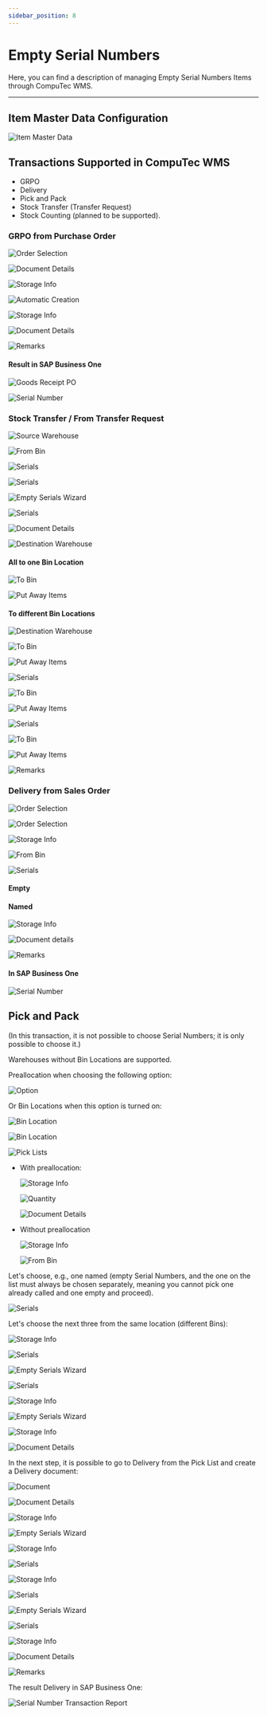 ```yaml
---
sidebar_position: 8
---
```


# Empty Serial Numbers

Here, you can find a description of managing Empty Serial Numbers Items through CompuTec WMS.

---

## Item Master Data Configuration

![Item Master Data](./media/item-master-data.webp)

## Transactions Supported in CompuTec WMS

- GRPO
- Delivery
- Pick and Pack
- Stock Transfer (Transfer Request)
- Stock Counting (planned to be supported).

### GRPO from Purchase Order

![Order Selection](./media/GRPO-1.webp)

![Document Details](./media/GRPO-2.webp)

![Storage Info](./media/GRPO-3.webp)

![Automatic Creation](./media/GRPO-4.webp)

![Storage Info](./media/GRPO-5.webp)

![Document Details](./media/GRPO-6.webp)

![Remarks](./media/GRPO-7.webp)

#### Result in SAP Business One

![Goods Receipt PO](./media/GRPO-SAP.webp)

![Serial Number](./media/GRPO-SAP-2.webp)

### Stock Transfer / From Transfer Request

![Source Warehouse](./media/stock-transfer-1.webp)

![From Bin](./media/stock-transfer-2.webp)

![Serials](./media/stock-transfer-3.webp)

![Serials](./media/stock-transfer-4.webp)

![Empty Serials Wizard](./media/stock-transfer-5.webp)

![Serials](./media/stock-transfer-6.webp)

![Document Details](./media/stock-transfer-7.webp)

![Destination Warehouse](./media/stock-transfer-8.webp)

#### All to one Bin Location

![To Bin](./media/stock-transfer-to-one-bin-1.webp)

![Put Away Items](./media/stock-transfer-to-one-bin-2.webp)

#### To different Bin Locations

![Destination Warehouse](./media/stock-transfer-to-different-bins-1.webp)

![To Bin](./media/stock-transfer-to-different-bins-2.webp)

![Put Away Items](./media/stock-transfer-to-different-bins-3.webp)

![Serials](./media/stock-transfer-to-different-bins-4.webp)

![To Bin](./media/stock-transfer-to-different-bins-5.webp)

![Put Away Items](./media/stock-transfer-to-different-bins-6.webp)

![Serials](./media/stock-transfer-to-different-bins-7.webp)

![To Bin](./media/stock-transfer-to-different-bins-8.webp)

![Put Away Items](./media/stock-transfer-to-different-bins-9.webp)

![Remarks](./media/stock-transfer-to-different-bins-10.webp)

### Delivery from Sales Order

![Order Selection](./media/delivery-from-sales-order-1.webp)

![Order Selection](./media/delivery-from-sales-order-2.webp)

![Storage Info](./media/delivery-from-sales-order-3.webp)

![From Bin](./media/delivery-from-sales-order-4.webp)

![Serials](./media/delivery-from-sales-order-5.webp)

<!-- ![Empty Serials Wizard](./media/delivery-from-sales-order-6.webp) -->

#### Empty

<!-- ![Storage Info](./media/delivery-from-sales-order-empty.webp) -->

#### Named

<!-- ![Empty Serials Wizard](./media/delivery-from-sales-order-named-1.webp) -->

<!-- ![Serials](./media/delivery-from-sales-order-named-2.webp) -->

<!-- ![Serials](./media/delivery-from-sales-order-named-3.webp) -->

<!-- ![Empty Serials Wizard](./media.delivery-from-sales-order-named-4.webp) -->

<!-- ![Serials](./media/delivery-from-sales-order-named-5.webp) -->

![Storage Info](./media/delivery-from-sales-order-named-6.webp)

![Document details](./media/delivery-from-sales-order-named-7.webp)

![Remarks](./media/delivery-from-sales-order-named-8.webp)

#### In SAP Business One

![Serial Number](./media/delivery-from-sales-order-named-9.webp)

## Pick and Pack

(In this transaction, it is not possible to choose Serial Numbers; it is only possible to choose it.)

Warehouses without Bin Locations are supported.

Preallocation when choosing the following option:

![Option](./media/option.webp)

Or Bin Locations when this option is turned on:

![Bin Location](./media/bin-location-1.webp)

![Bin Location](./media/bin-location-2.webp)

![Pick Lists](./media/bin-location-3.webp)

- With preallocation:

    ![Storage Info](./media/with-preallocation-1.webp)

    ![Quantity](./media/with-preallocation-2.webp)

    ![Document Details](./media/with-preallocation-3.webp)
- Without preallocation

    ![Storage Info](./media/without-preallocation-1.webp)

    ![From Bin](./media/without-preallocation-2.webp)

Let's choose, e.g., one named (empty Serial Numbers, and the one on the list must always be chosen separately, meaning you cannot pick one already called and one empty and proceed).

![Serials](./media/without-preallocation-3.webp)

Let's choose the next three from the same location (different Bins):

![Storage Info](./media/without-preallocation-4.webp)

![Serials](./media/without-preallocation-5.webp)

![Empty Serials Wizard](./media/without-preallocation-6.webp)

![Serials](./media/without-preallocation-7.webp)

![Storage Info](./media/without-preallocation-8.webp)

![Empty Serials Wizard](./media/without-preallocation-9.webp)

![Storage Info](./media/without-preallocation-10.webp)

![Document Details](./media/without-preallocation-11.webp)

In the next step, it is possible to go to Delivery from the Pick List and create a Delivery document:

![Document](./media/delivery-from-pick-list-1.webp)

![Document Details](./media/delivery-from-pick-list-2.webp)

![Storage Info](./media/delivery-from-pick-list-3.webp)

![Empty Serials Wizard](./media/delivery-from-pick-list-4.webp)

![Storage Info](./media/delivery-from-pick-list-5.webp)

![Serials](./media/delivery-from-pick-list-6.webp)

![Storage Info](./media/delivery-from-pick-list-7.webp)

![Serials](./media/delivery-from-pick-list-8.webp)

![Empty Serials Wizard](./media/delivery-from-pick-list-9.webp)

![Serials](./media/delivery-from-pick-list-10.webp)

![Storage Info](./media/delivery-from-pick-list-11.webp)

![Document Details](./media/delivery-from-pick-list-12.webp)

![Remarks](./media/delivery-from-pick-list-13.webp)

The result Delivery in SAP Business One:

![Serial Number Transaction Report](./media/result-delivery-in-sapb1.webp)
